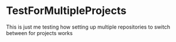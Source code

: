 # TestForMultipleProjects
This is just me testing how setting up multiple repositories to switch between for projects works
